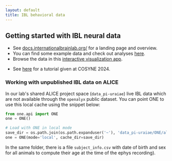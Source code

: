 ```yaml
---
layout: default
title: IBL behavioral data
---
```


## Getting started with IBL neural data
* See [docs.internationalbrainlab.org/](https://int-brain-lab.github.io/iblenv/public_docs/public_introduction.html) for a landing page and overview.
* You can find some example data and check out analyses [here](https://int-brain-lab.github.io/iblenv/notebooks_external/data_release_repro_ephys.html).
* Browse the data in this [interactive visualization app](https://viz.internationalbrainlab.org/app).
- See [here](https://docs.google.com/presentation/d/1hH-iv7721-5mnPSmqlSuZRyMTOVWQizjC0mymWX1z5U/edit#slide=id.g2b37c37de99_0_61) for a tutorial given at COSYNE 2024.

### Working with unpublished IBL data on ALICE

In our lab's shared ALICE project space (`data_pi-uraiae`) live IBL data which are not available through the `openalyx` public dataset. You can point ONE to use this local cache using the snippet below: 

```python
from one.api import ONE
one = ONE()

# Load with ONE in local mode
save_dir = os.path.join(os.path.expanduser('~'), 'data_pi-uraiae/ONE/alyx.internationalbrainlab.org/')
one = ONE(mode='local', cache_dir=save_dir)
```

In the same folder, there is a file `subject_info.csv` with date of birth and sex for all animals to compute their age at the time of the ephys recording).